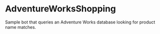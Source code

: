 # AdventureWorksShopping
Sample bot that queries an Adventure Works database looking for product name matches.
